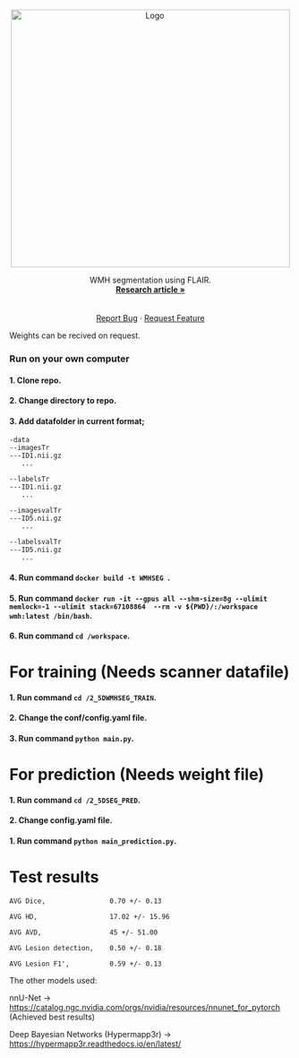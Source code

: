 
<!-- PROJECT LOGO -->
<br />
<p align="center">
  <a href="https://github.com/CRAI-OUS/WMH-Segmentation_Production">
    <img src="https://github.com/CRAI-OUS/WMH-Segmentation_Experiment/raw/main/images/Logo_splatter.jpg" alt="Logo" width="498" height="460">
  </a>

  <p align="center">
    WMH segmentation using FLAIR.
    <br />
    <a href="https://arxiv.org/abs/2207.08467"><strong>Research article »</strong></a><br>
    <br />
    <br />
    <a href="https://github.com/MartinRovang/WMH_segmentation/issues">Report Bug</a>
    ·
    <a href="https://github.com/MartinRovang/WMH_segmentation/issues">Request Feature</a>
  </p>
</p>

Weights can be recived on request.

### Run on your own computer

#### 1. Clone repo.

#### 2. Change directory to repo.

#### 3. Add datafolder in current format;
```
-data
--imagesTr
---ID1.nii.gz
   ...
   
--labelsTr
---ID1.nii.gz
   ...

--imagesvalTr
---ID5.nii.gz
   ...
   
--labelsvalTr
---ID5.nii.gz
   ...

```
#### 4. Run command `docker build -t WMHSEG `. 

#### 5. Run command  `docker run -it --gpus all --shm-size=8g --ulimit memlock=-1 --ulimit stack=67108864  --rm -v ${PWD}/:/workspace wmh:latest /bin/bash`.

#### 6. Run command  `cd /workspace`.

# For training (Needs scanner datafile)

#### 1. Run command  `cd /2_5DWMHSEG_TRAIN`.
#### 2. Change the conf/config.yaml file.
#### 3. Run command  `python main.py`.

# For prediction (Needs weight file)
#### 1. Run command  `cd /2_5DSEG_PRED`.
#### 2. Change config.yaml file.
#### 1. Run command  `python main_prediction.py`.



# Test results

```
AVG Dice,                0.70 +/- 0.13

AVG HD,                  17.02 +/- 15.96

AVG AVD,                 45 +/- 51.00 

AVG Lesion detection,    0.50 +/- 0.18

AVG Lesion F1',          0.59 +/- 0.13 
```

The other models used:

nnU-Net -> https://catalog.ngc.nvidia.com/orgs/nvidia/resources/nnunet_for_pytorch (Achieved best results)

Deep Bayesian Networks (Hypermapp3r) -> https://hypermapp3r.readthedocs.io/en/latest/
